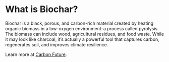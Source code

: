 # What is Biochar?

Biochar is a black, porous, and carbon-rich material created by heating organic biomass in a low-oxygen environment–a process called pyrolysis. The biomass can include wood, agricultural residues, and food waste. While it may look like charcoal, it’s actually a powerful tool that captures carbon, regenerates soil, and improves climate resilience.

Learn more at [Carbon Future](https://www.carbonfuture.earth/magazine/what-is-biochar).
